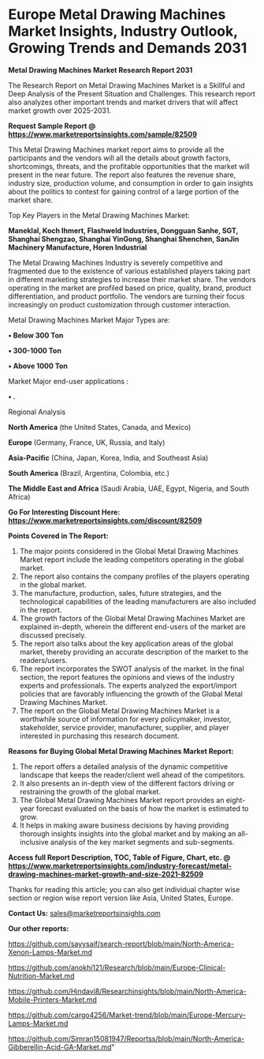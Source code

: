 # Europe Metal Drawing Machines Market Insights, Industry Outlook, Growing Trends and Demands 2031

<strong>Metal Drawing Machines Market Research Report 2031</strong>

The Research Report on Metal Drawing Machines Market is a Skillful and Deep Analysis of the Present Situation and Challenges. This research report also analyzes other important trends and market drivers that will affect market growth over 2025-2031.

<strong>Request Sample Report @ <a href=https://www.marketreportsinsights.com/sample/82509>https://www.marketreportsinsights.com/sample/82509</a></strong>

This Metal Drawing Machines market report aims to provide all the participants and the vendors will all the details about growth factors, shortcomings, threats, and the profitable opportunities that the market will present in the near future. The report also features the revenue share, industry size, production volume, and consumption in order to gain insights about the politics to contest for gaining control of a large portion of the market share.

Top Key Players in the Metal Drawing Machines Market:

<strong>Maneklal, Koch Ihmert, Flashweld Industries, Dongguan Sanhe, SGT, Shanghai Shengzao, Shanghai YinGong, Shanghai Shenchen, SanJin Machinery Manufacture, Horen Industrial</strong>

The Metal Drawing Machines Industry is severely competitive and fragmented due to the existence of various established players taking part in different marketing strategies to increase their market share. The vendors operating in the market are profiled based on price, quality, brand, product differentiation, and product portfolio. The vendors are turning their focus increasingly on product customization through customer interaction.

Metal Drawing Machines Market Major Types are:

<strong>• Below 300 Ton

• 300-1000 Ton

• Above 1000 Ton</strong>

Market Major end-user applications :

<strong>• .</strong>

Regional Analysis

</u><strong><b>North America</b></strong> (the United States, Canada, and Mexico)

<strong><b>Europe </b></strong>(Germany, France, UK, Russia, and Italy)

<strong><b>Asia-Pacific</b></strong> (China, Japan, Korea, India, and Southeast Asia)

<strong><b>South America</b></strong> (Brazil, Argentina, Colombia, etc.)

<strong><b>The Middle East and Africa</b></strong> (Saudi Arabia, UAE, Egypt, Nigeria, and South Africa)

<strong>Go For Interesting Discount Here: <a href=https://www.marketreportsinsights.com/discount/82509>https://www.marketreportsinsights.com/discount/82509</a></strong>

<strong>Points Covered in The Report:</strong>
<ol>
  <li>The major points considered in the Global Metal Drawing Machines Market report include the leading competitors operating in the global market.</li>
  <li>The report also contains the company profiles of the players operating in the global market.</li>
  <li>The manufacture, production, sales, future strategies, and the technological capabilities of the leading manufacturers are also included in the report.</li>
  <li>The growth factors of the Global Metal Drawing Machines Market are explained in-depth, wherein the different end-users of the market are discussed precisely.</li>
  <li>The report also talks about the key application areas of the global market, thereby providing an accurate description of the market to the readers/users.</li>
  <li>The report incorporates the SWOT analysis of the market. In the final section, the report features the opinions and views of the industry experts and professionals. The experts analyzed the export/import policies that are favorably influencing the growth of the Global Metal Drawing Machines Market.</li>
  <li>The report on the Global Metal Drawing Machines Market is a worthwhile source of information for every policymaker, investor, stakeholder, service provider, manufacturer, supplier, and player interested in purchasing this research document.</li>
</ol>
<strong>Reasons for Buying Global Metal Drawing Machines Market Report:</strong>

<ol>
  <li>The report offers a detailed analysis of the dynamic competitive landscape that keeps the reader/client well ahead of the competitors.</li>
  <li>It also presents an in-depth view of the different factors driving or restraining the growth of the global market.</li>
  <li>The Global Metal Drawing Machines Market report provides an eight-year forecast evaluated on the basis of how the market is estimated to grow.</li>
  <li>It helps in making aware business decisions by having providing thorough insights insights into the global market and by making an all-inclusive analysis of the key market segments and sub-segments.</li>
</ol>
<strong>Access full Report Description, TOC, Table of Figure, Chart, etc. @ <a href=https://www.marketreportsinsights.com/industry-forecast/metal-drawing-machines-market-growth-and-size-2021-82509>https://www.marketreportsinsights.com/industry-forecast/metal-drawing-machines-market-growth-and-size-2021-82509</a></strong>


Thanks for reading this article; you can also get individual chapter wise section or region wise report version like Asia, United States, Europe.

<strong>Contact Us:</strong>
sales@marketreportsinsights.com

<strong>Our other reports:</strong>

<a href=https://github.com/sayysaif/search-report/blob/main/North-America-Xenon-Lamps-Market.md>https://github.com/sayysaif/search-report/blob/main/North-America-Xenon-Lamps-Market.md</a>

<a href=https://github.com/anokhi121/Research/blob/main/Europe-Clinical-Nutrition-Market.md>https://github.com/anokhi121/Research/blob/main/Europe-Clinical-Nutrition-Market.md</a>

<a href=https://github.com/Hindavi8/Researchinsights/blob/main/North-America-Mobile-Printers-Market.md>https://github.com/Hindavi8/Researchinsights/blob/main/North-America-Mobile-Printers-Market.md</a>

<a href=https://github.com/cargo4256/Market-trend/blob/main/Europe-Mercury-Lamps-Market.md>https://github.com/cargo4256/Market-trend/blob/main/Europe-Mercury-Lamps-Market.md</a>

<a href=https://github.com/Simran15081947/Reportss/blob/main/North-America-Gibberellin-Acid-GA-Market.md>https://github.com/Simran15081947/Reportss/blob/main/North-America-Gibberellin-Acid-GA-Market.md</a>"
